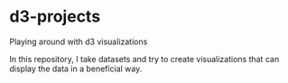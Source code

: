 # d3-projects
Playing around with d3 visualizations 

In this repository, I take datasets and try to create visualizations that can display the data in a beneficial way.
